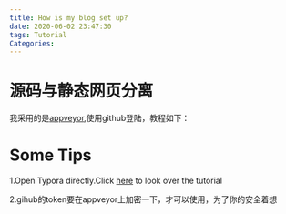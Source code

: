 ```yaml
---
title: How is my blog set up?
date: 2020-06-02 23:47:30
tags: Tutorial
Categories: 
---
```


# 源码与静态网页分离

我采用的是[appveyor](https://ci.appveyor.com/login),使用github登陆，教程如下：

<!--more-->

# Some Tips

1.Open Typora directly.Click [here](https://www.dazhuanlan.com/2020/03/06/5e617a0666d9a/) to look over the tutorial

2.gihub的token要在appveyor上加密一下，才可以使用，为了你的安全着想